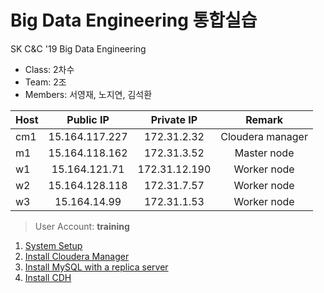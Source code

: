# Big Data Engineering 통합실습
SK C&amp;C '19 Big Data Engineering

* Class: 2차수
* Team: 2조
* Members: 서영재, 노지연, 김석환

|Host   |Public IP      |Private IP     |Remark           |
|-------|:-------------:|:-------------:|:---------------:|
|cm1    |15.164.117.227 |172.31.2.32    |Cloudera manager |
|m1     |15.164.118.162 |172.31.3.52    |Master node      |
|w1     |15.164.121.71  |172.31.12.190  |Worker node      |
|w2     |15.164.128.118 |172.31.7.57    |Worker node      |
|w3     |15.164.14.99   |172.31.1.53    |Worker node      |

> User Account: **training**

1. [System Setup](01_SystemSetup.md)
2. [Install Cloudera Manager](02_InstallClouderaManager.md)
3. [Install MySQL with a replica server](03_InstallMySQLReplicaServer.md)
4. [Install CDH](04_InstallCDH.md)
